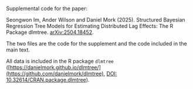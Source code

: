 Supplemental code for the paper:

Seongwon Im, Ander Wilson and Daniel Mork (2025). Structured Bayesian Regression Tree Models for Estimating Distributed Lag Effects: The R Package dlmtree. [arXiv:2504.18452](https://arxiv.org/abs/2504.18452).

The two files are the code for the supplement and the code included in the main text.

All data is included in the R package `dlmtree` ([https://danielmork.github.io/dlmtree/](https://github.com/danielmork/dlmtree), [DOI: 10.32614/CRAN.package.dlmtree](http://doi.org/10.32614/CRAN.package.dlmtree)).
